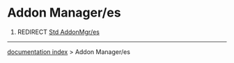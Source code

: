 # Addon Manager/es
1.  REDIRECT [Std AddonMgr/es](Std_AddonMgr/es.md)

---
[documentation index](../README.md) > Addon Manager/es
